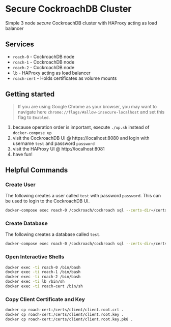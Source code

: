 # Secure CockroachDB Cluster
Simple 3 node *secure* CockroachDB cluster with HAProxy acting as load balancer

## Services
* `roach-0` - CockroachDB node
* `roach-1` - CockroachDB node
* `roach-2` - CockroachDB node
* `lb` - HAProxy acting as load balancer
* `roach-cert` - Holds certificates as volume mounts

## Getting started
>If you are using Google Chrome as your browser, you may want to navigate here `chrome://flags/#allow-insecure-localhost` and set this flag to `Enabled`. 

1) because operation order is important, execute `./up.sh` instead of `docker-compose up`
2) visit the CockroachDB UI @ https://localhost:8080 and login with username `test` and password `password`
3) visit the HAProxy UI @ http://localhost:8081
4) have fun!

## Helpful Commands

### Create User
The following creates a user called `test` with password `password`.  This can be used to login to the CockroachDB UI.
```bash
docker-compose exec roach-0 /cockroach/cockroach sql --certs-dir=/certs --host=roach-0 --execute="CREATE USER test WITH PASSWORD 'password';"
```

### Create Database
The following creates a database called `test`.
```bash
docker-compose exec roach-0 /cockroach/cockroach sql --certs-dir=/certs --host=roach-0 --execute="CREATE DATABASE test;"
```

### Open Interactive Shells
```bash
docker exec -ti roach-0 /bin/bash
docker exec -ti roach-1 /bin/bash
docker exec -ti roach-2 /bin/bash
docker exec -ti lb /bin/sh
docker exec -ti roach-cert /bin/sh
```

### Copy Client Certificate and Key
```bash
docker cp roach-cert:/certs/client/client.root.crt .
docker cp roach-cert:/certs/client/client.root.key .
docker cp roach-cert:/certs/client/client.root.key.pk8 .
```